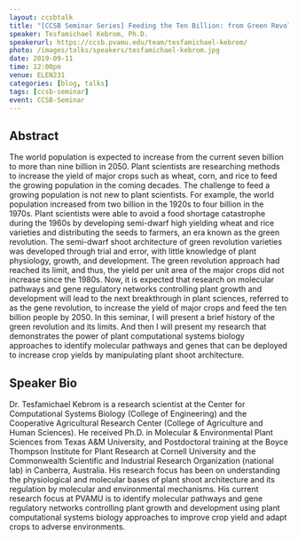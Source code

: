 ```yaml
---
layout: ccsbtalk
title: "[CCSB Seminar Series] Feeding the Ten Billion: from Green Revolution to Gene Revolution"
speaker: Tesfamichael Kebrom, Ph.D.
speakerurl: https://ccsb.pvamu.edu/team/tesfamichael-kebrom/
photo: /images/talks/speakers/tesfamichael-kebrom.jpg
date: 2019-09-11
time: 12:00pm
venue: ELEN231
categories: [blog, talks]
tags: [ccsb-seminar]
event: CCSB-Seminar
---
```



## Abstract

The world population is expected to increase from the current seven billion to more than nine billion in 2050. Plant scientists are researching methods to increase the yield of major crops such as wheat, corn, and rice to feed the growing population in the coming decades. The challenge to feed a growing population is not new to plant scientists. For example, the world population increased from two billion in the 1920s to four billion in the 1970s. Plant scientists were able to avoid a food shortage catastrophe during the 1960s by developing semi-dwarf high yielding wheat and rice varieties and distributing the seeds to farmers, an era known as the green revolution. The semi-dwarf shoot architecture of green revolution varieties was developed through trial and error, with little knowledge of plant physiology, growth, and development. The green revolution approach had reached its limit, and thus, the yield per unit area of the major crops did not increase since the 1980s. Now, it is expected that research on molecular pathways and gene regulatory networks controlling plant growth and development will lead to the next breakthrough in plant sciences, referred to as the gene revolution, to increase the yield of major crops and feed the ten billion people by 2050. In this seminar, I will present a brief history of the green revolution and its limits. And then I will present my research that demonstrates the power of plant computational systems biology approaches to identify molecular pathways and genes that can be deployed to increase crop yields by manipulating plant shoot architecture.  



## Speaker Bio

Dr. Tesfamichael Kebrom is a research scientist at the Center for Computational Systems Biology (College of Engineering) and the Cooperative Agricultural Research Center (College of Agriculture and Human Sciences). He received Ph.D. in Molecular & Environmental Plant Sciences from Texas A&M University, and Postdoctoral training at the Boyce Thompson Institute for Plant Research at Cornell University and the Commonwealth Scientific and Industrial Research Organization (national lab) in Canberra, Australia. His research focus has been on understanding the physiological and molecular bases of plant shoot architecture and its regulation by molecular and environmental mechanisms. His current research focus at PVAMU is to identify molecular pathways and gene regulatory networks controlling plant growth and development using plant computational systems biology approaches to improve crop yield and adapt crops to adverse environments. 



